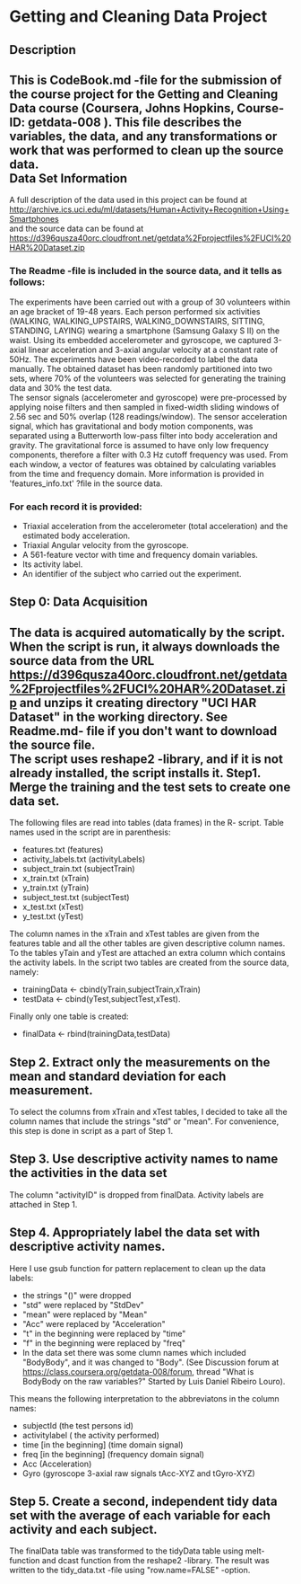 Getting and Cleaning Data Project
=================================
Description
-----------
This is CodeBook.md -file for the submission of the course project for the Getting and Cleaning Data course (Coursera, Johns Hopkins, Course-ID: getdata-008 ). This file describes the variables, the data, and any transformations or work that was performed to clean up the source data.  
Data Set Information
--------------------
 A full description of the data used in this project can be found at  http://archive.ics.uci.edu/ml/datasets/Human+Activity+Recognition+Using+Smartphones  
and the source data can be found at  https://d396qusza40orc.cloudfront.net/getdata%2Fprojectfiles%2FUCI%20HAR%20Dataset.zip  
### The Readme -file is included in the source data, and it tells as follows:   
The experiments have been carried out with a group of 30 volunteers within an age bracket of 19-48 years. Each person performed six activities (WALKING, WALKING_UPSTAIRS, WALKING_DOWNSTAIRS, SITTING, STANDING, LAYING) wearing a smartphone (Samsung Galaxy S II) on the waist. Using its embedded accelerometer and gyroscope, we captured 3-axial linear acceleration and 3-axial angular velocity at a constant rate of 50Hz. The experiments have been video-recorded to label the data manually. The obtained dataset has been randomly partitioned into two sets, where 70% of the volunteers was selected for generating the training data and 30% the test data.  
The sensor signals (accelerometer and gyroscope) were pre-processed by applying noise filters and then sampled in fixed-width sliding windows of 2.56 sec and 50% overlap (128 readings/window). The sensor acceleration signal, which has gravitational and body motion components, was separated using a Butterworth low-pass filter into body acceleration and gravity. The gravitational force is assumed to have only low frequency components, therefore a filter with 0.3 Hz cutoff frequency was used. From each window, a vector of features was obtained by calculating variables from the time and frequency domain. More information is provided in 'features_info.txt' ?file in the source data.   

### For each record it is provided:

* Triaxial acceleration from the accelerometer (total acceleration) and the estimated body acceleration.
* Triaxial Angular velocity from the gyroscope. 
* A 561-feature vector with time and frequency domain variables. 
* Its activity label. 
* An identifier of the subject who carried out the experiment.
  
Step 0: Data Acquisition
------------------------
The data is acquired automatically by the script. When the script is run, it always downloads the source data from the URL  https://d396qusza40orc.cloudfront.net/getdata%2Fprojectfiles%2FUCI%20HAR%20Dataset.zip  and unzips it creating directory "UCI HAR Dataset" in the working directory. See Readme.md- file if you don't want to download the source file.  
The script uses reshape2 -library, and if it is not already installed, the script installs it. 
Step1. Merge the training and the test sets to create one data set.
-------------------------------------------------------------------
The following files are read into tables (data frames) in the R- script. Table names used in the script are in parenthesis:    
*	features.txt (features)
*	activity_labels.txt  (activityLabels)
*	subject_train.txt (subjectTrain)
*	x_train.txt (xTrain)
*	y_train.txt (yTrain)
*	subject_test.txt (subjectTest)
*	x_test.txt (xTest)
*	y_test.txt (yTest)
   
The column names in the xTrain and xTest tables are given from the features table and all the other tables are given descriptive column names. To the tables yTain and yTest are attached an extra column which contains the activity labels. In the script two tables are created from the source data, namely: 
* trainingData <- cbind(yTrain,subjectTrain,xTrain)
* testData <- cbind(yTest,subjectTest,xTest).
  
Finally only one table is created:
* finalData <-  rbind(trainingData,testData)  
  
Step 2. Extract only the measurements on the mean and standard deviation for each measurement.
----------------------------------------------------------------------------------------------
To select the columns from xTrain and xTest tables, I decided to take all the column names that include the strings "std" or "mean". For convenience, this step is done in script as a part of Step 1. 

Step 3. Use descriptive activity names to name the activities in the data set
-----------------------------------------------------------------------------
The column "activityID" is dropped from finalData. Activity labels  are attached in Step 1.

Step 4. Appropriately label the data set with descriptive activity names.
------------------------------------------------------------------------
Here I use gsub function for pattern replacement to clean up the data labels:   
* the strings "()" were dropped
* "std" were replaced by "StdDev"
* "mean" were replaced by "Mean"
* "Acc" were replaced by "Acceleration"
* "t" in the beginning were replaced by "time"
* "f" in the beginning were replaced by "freq"
* In the data set there was some clumn names which included "BodyBody", and it was changed to "Body". (See Discussion forum at https://class.coursera.org/getdata-008/forum, thread "What is BodyBody on the raw variables?"
 Started by Luis Daniel Ribeiro Louro).


This means the following interpretation to the abbreviatons in the column names:  
* subjectId (the test persons id)
* activitylabel ( the activity performed)
* time [in the beginning]  (time domain signal)
* freq [in the beginning]  (frequency domain signal)
* Acc (Acceleration)
* Gyro (gyroscope 3-axial raw signals tAcc-XYZ and tGyro-XYZ)

Step 5. Create a second, independent tidy data set with the average of each variable for each activity and each subject.
------------------------------------------------------------------------------------------------------------------------
The finalData table was transformed to the tidyData table using melt- function and dcast function from the reshape2 -library. The result was written to the tidy_data.txt -file using "row.name=FALSE" -option.
